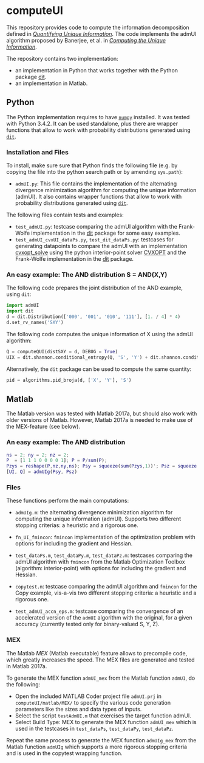 # computeUI

This repository provides code to compute the information decomposition defined in [*Quantifying Unique Information*](http://dx.doi.org/10.3390/e16042161).
The code implements the admUI algorithm proposed by Banerjee, et al. in [*Computing the Unique Information*](https://arxiv.org/abs/1709.07487).

The repository contains two implementation:
- an implementation in Python that works together with the Python package [dit](https://github.com/dit/).
- an implementation in Matlab. 

## Python

The Python implementation requires to have [`numpy`](http://www.numpy.org) installed.  It was tested with Python 3.4.2.  It can be used standalone, plus there are wrapper functions that allow to work with probability distributions generated using [`dit`](https://github.com/dit/).

### Installation and Files

To install, make sure sure that Python finds the following file (e.g. by copying the file into the python search path or
by amending `sys.path`):
- `admUI.py`: This file contains the implementation of the alternating divergence minimization algorithm for computing the unique information (admUI).  It also contains wrapper functions that allow to work with probability distributions generated using [`dit`](https://github.com/dit/).

The following files contain tests and examples:
- `test_admUI.py`: testcase comparing the admUI algorithm with the Frank-Wolfe implementation in the [dit](https://github.com/dit/) package for some easy examples.
- `test_admUI_cvxUI_dataPs.py`, `test_dit_dataPs.py`: testcases for generating datapoints to compare the admUI with an implementation [cvxopt_solve](https://github.com/Abzinger/BROJA-Bivariate-Partial_Information_Decomposition/blob/master/Python/cvxopt_solve.py) using the python interior-point solver [CVXOPT](http://cvxopt.org/) and the Frank-Wolfe implementation in the [dit](https://github.com/dit/) package.

### An easy example: The AND distribution S = AND(X,Y)

The following code prepares the joint distribution of the AND example, using `dit`:

```python
import admUI
import dit
d = dit.Distribution(['000', '001', '010', '111'], [1. / 4] * 4) 
d.set_rv_names('SXY')
```

The following code computes the unique information of X using the admUI algorithm:

```python
Q = computeQUI(distSXY = d, DEBUG = True)
UIX = dit.shannon.conditional_entropy(Q, 'S', 'Y') + dit.shannon.conditional_entropy(Q, 'X', 'Y') - dit.shannon.conditional_entropy(Q, 'SX', 'Y')
```

Alternatively, the `dit` package can be used to compute the same quantity:

```python
pid = algorithms.pid_broja(d, ['X', 'Y'], 'S') 
```

## Matlab

The Matlab version was tested with Matlab 2017a, but should also work with older versions of Matlab.  However, Matlab 2017a is needed to make use of the MEX-feature (see below).

### An easy example: The AND distribution

```matlab
ns = 2; ny = 2; nz = 2; 
P  = [1 1 1 0 0 0 0 1]; P = P/sum(P);
Pzys = reshape(P,nz,ny,ns); Psy = squeeze(sum(Pzys,1))'; Psz = squeeze(sum(Pzys,2))';
[UI, Q] = admUIg(Psy, Psz)
```

### Files

These functions perform the main computations:
- `admUIg.m`: the alternating divergence minimization algorithm for computing the unique information (admUI).  Supports two different stopping criterias: a heuristic and a rigorous one.
- `fn_UI_fmincon`: `fmincon` implementation of the optimization problem with options for including the gradient and Hessian.

- `test_dataPs.m`, `test_dataPy.m`, `test_dataPz.m`: testcases comparing the admUI algorithm with `fmincon` from the Matlab Optimization Toolbox (algorithm: interior-point) with options for including the gradient and Hessian.
- `copytest.m`: testcase comparing the admUI algorithm and `fmincon` for the Copy example, vis-a-vis two different stopping criteria: a heuristic and a rigorous one.
- `test_admUI_accn_eps.m`: testcase comparing the convergence of an accelerated version of the `admUI` algorithm with the original, for a given accuracy (currently tested only for binary-valued S, Y, Z).

### MEX

The Matlab *MEX* (Matlab executable) feature allows to precompile code, which greatly increases the speed. The MEX files are generated and tested in Matlab 2017a.

To generate the MEX function `admUI_mex` from the Matlab function `admUI`, do the following:
- Open the included MATLAB Coder project file `admUI.prj` in `computeUI/matlab/MEX/` to specify the various code generation parameters like the sizes and data types of inputs.
- Select the script `testAdmUI.m` that exercises the target function admUI.
- Select Build Type: MEX to generate the MEX function `admUI_mex` which is used in the testcases in `test_dataPs`, `test_dataPy`, `test_dataPz`.

Repeat the same process to generate the MEX function `admUIg_mex` from the Matlab function `admUIg` which supports a more rigorous stopping criteria and is used in the copytest wrapping function.
